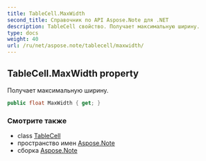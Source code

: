```yaml
---
title: TableCell.MaxWidth
second_title: Справочник по API Aspose.Note для .NET
description: TableCell свойство. Получает максимальную ширину.
type: docs
weight: 40
url: /ru/net/aspose.note/tablecell/maxwidth/
---
```

## TableCell.MaxWidth property

Получает максимальную ширину.

```csharp
public float MaxWidth { get; }
```

### Смотрите также

* class [TableCell](../)
* пространство имен [Aspose.Note](../../tablecell/)
* сборка [Aspose.Note](../../../)


